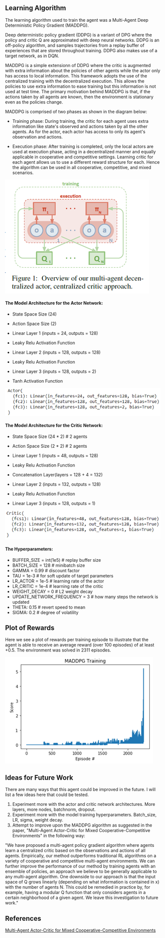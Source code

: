 ## Learning Algorithm

The learning algorithm used to train the agent was a Multi-Agent Deep Deterministic Policy Gradient (MADDPG).

Deep deterministic policy gradient (DDPG) is a variant of DPG where the policy and critic Q are approximated with deep neural networks. DDPG is an off-policy algorithm, and samples trajectories from a replay buffer of experiences that are stored throughout training. DDPG also makes use of a target network, as in DQN.

MADDPG is a simple extensionn of DDPG where the critic is augmented with extra information about the policies of other agents while the actor only has access to local information. This framework adopts the use of the centralized training with the decentralized execution. This allows the policies to use extra information to ease training but this information is not used at test time. The primary motivation behind MADDPG is that, if the actions taken by all agents are known, then the environment is stationary even as the policies change.

MADDPG is comprised of two phases as shown in the diagram below:

- Training phase: During training, the critic for each agent uses extra information like state's observed and actions taken by all the other agents. As for the actor, each actor has access to only its agent's observation and actions.

- Execution phase: After training is completed, only the local actors are used at execution phase, acting in a decentralized manner and equally applicable in cooperative and competitive settings. Learning critic for each agent allows us to use a different reward structure for each. Hence the algorithm can be used in all cooperative, competitive, and mixed scenarios.

![diagram](photos/MADDPG_diagram.png)

#### The Model Architecture for the Actor Network:

- State Space Size (24)
- Action Space Size (2)

- Linear Layer 1 (inputs = 24, outputs = 128)
- Leaky Relu Activation Function
- Linear Layer 2 (inputs = 128, outputs = 128)
- Leaky Relu Activation Function
- Linear Layer 3 (inputs = 128, outputs = 2)
- Tanh Activation Function

![Actor](photos/Actor.png)

#### The Model Architecture for the Critic Network:

- State Space Size (24 * 2) # 2 agents
- Action Space Size (2 * 2) # 2 agents

- Linear Layer 1 (inputs = 48, outputs = 128)
- Leaky Relu Activation Function
- Concatenation Layer(layers = 128 + 4 = 132)
- Linear Layer 2 (inputs = 132, outputs = 128)
- Leaky Relu Activation Function
- Linear Layer 3 (inputs = 128, outputs = 1)

![Critic](photos/Critic.png)

#### The Hyperparameters:

- BUFFER_SIZE = int(1e5)  # replay buffer size
- BATCH_SIZE = 128        # minibatch size
- GAMMA = 0.99            # discount factor
- TAU = 1e-3              # for soft update of target parameters
- LR_ACTOR = 1e-5         # learning rate of the actor
- LR_CRITIC = 1e-4        # learning rate of the critic
- WEIGHT_DECAY = 0        # L2 weight decay
- UPDATE_NETWORK_FREQUENCY = 3      # how many steps the network is updated
- THETA: 0.15             # revert speed to mean
- SIGMA: 0.2              # degree of volatility

## Plot of Rewards

Here we see a plot of rewards per training episode to illustrate that the agent is able to receive an average reward (over 100 episodes) of at least +0.5. The environment was solved in 2311 episodes.


![reward_plot](photos/MADDPG_Plot.png)

## Ideas for Future Work

There are many ways that this agent could be improved in the future. I will list a few ideas here that could be tested.

1. Experiment more with the actor and critic network architectures. More layers, more nodes, batchnorm, dropout.
2. Experiment more with the model training hyperparameters. Batch_size, LR, sigma, weight decay.
3. Attempt to improve upon the MADDPG algorithm as suggested in the paper, "Multi-Agent Actor-Critic for Mixed
Cooperative-Competitive Environments" in the following way:

"We have proposed a multi-agent policy gradient algorithm where agents learn a centralized critic
based on the observations and actions of all agents. Empirically, our method outperforms traditional
RL algorithms on a variety of cooperative and competitive multi-agent environments. We can further
improve the performance of our method by training agents with an ensemble of policies, an approach
we believe to be generally applicable to any multi-agent algorithm.
One downside to our approach is that the input space of Q grows linearly (depending on what
information is contained in x) with the number of agents N. This could be remedied in practice by,
for example, having a modular Q function that only considers agents in a certain neighborhood of a
given agent. We leave this investigation to future work."

## References

[Multi-Agent Actor-Critic for Mixed Cooperative-Competitive Environments](https://papers.nips.cc/paper/7217-multi-agent-actor-critic-for-mixed-cooperative-competitive-environments.pdf)
